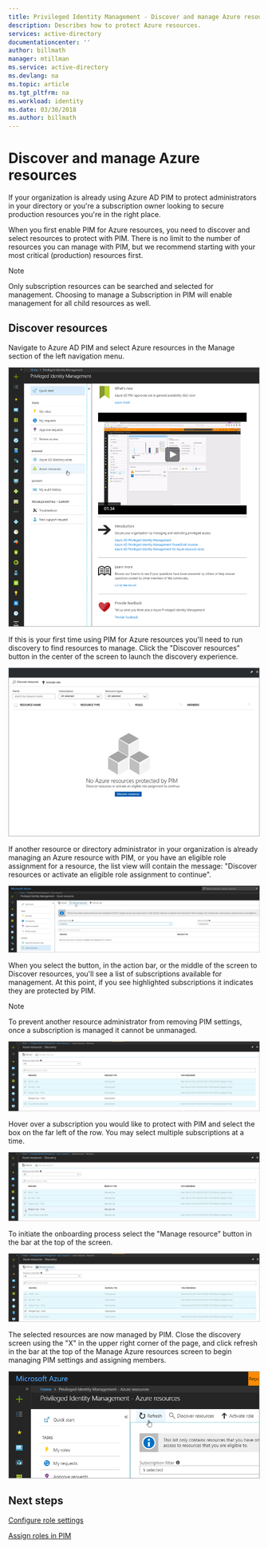 ```yaml
---
title: Privileged Identity Management - Discover and manage Azure resources| Microsoft Docs
description: Describes how to protect Azure resources.
services: active-directory
documentationcenter: ''
author: billmath
manager: mtillman
ms.service: active-directory
ms.devlang: na
ms.topic: article
ms.tgt_pltfrm: na
ms.workload: identity
ms.date: 03/30/2018
ms.author: billmath
---
```



# Discover and manage Azure resources

If your organization is already using Azure AD PIM to protect administrators in your directory or you're a subscription owner looking to secure production resources you're in the right place.

When you first enable PIM for Azure resources, you need to discover and select resources to protect with PIM. There is no limit to the number of resources you can manage with PIM, but we recommend starting with your most critical (production) resources first.

> [!Note]
> Only subscription resources can be searched and selected for management. Choosing to manage a Subscription in PIM will enable management for all child resources as well.

## Discover resources

Navigate to Azure AD PIM and select Azure resources in the Manage section of the left navigation menu.

![](media/azure-pim-resource-rbac/aadpim_manage_azure_resources.png)

If this is your first time using PIM for Azure resources you'll need to run discovery to find resources to manage.
Click the "Discover resources" button in the center of the screen to launch the discovery experience.

![](media/azure-pim-resource-rbac/aadpim_first_run_discovery.png)

If another resource or directory administrator in your organization is already managing an Azure resource with PIM, or you have an eligible role assignment for a resource, the list view will contain the message: "Discover resources or activate an eligible role assignment to continue". 

![](media/azure-pim-resource-rbac/aadpim_discover_eligible_not_active.png)

When you select the button, in the action bar, or the middle of the screen to Discover resources, you'll see a list of subscriptions available for management. At this point, if you see highlighted subscriptions it indicates they are protected by PIM.

> [!Note]
> To prevent another resource administrator from removing PIM settings, once a subscription is managed it cannot be unmanaged.

![](media/azure-pim-resource-rbac/aadpim_discovery_some_selected.png)

Hover over a subscription you would like to protect with PIM and select the box on the far left of the row. You may select multiple subscriptions at a time.

![](media/azure-pim-resource-rbac/aadpim_discovery_all_selected.png)

To initiate the onboarding process select the "Manage resource" button in the bar at the top of the screen.

![](media/azure-pim-resource-rbac/aadpim_discovery_click_manage.png)

The selected resources are now managed by PIM. Close the discovery screen using the "X" in the upper right corner of the page, and click refresh in the bar at the top of the Manage Azure resources screen to begin managing PIM settings and assigning members.

![](media/azure-pim-resource-rbac/aadpim_discovery_resources_refresh.png)

## Next steps

[Configure role settings](pim-resource-roles-configure-role-settings.md)

[Assign roles in PIM](pim-resource-roles-assign-roles.md)
